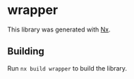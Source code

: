 # wrapper

This library was generated with [Nx](https://nx.dev).

## Building

Run `nx build wrapper` to build the library.
